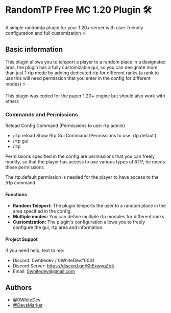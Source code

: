 
# RandomTP Free MC 1.20 Plugin 🛠️


A simple randomtp plugin for your 1.20+ server with user-friendly configuration and full customization 🔥

## Basic information

This plugin allows you to teleport a player to a random place in a designated area, the plugin has a fully customizable gui, so you can designate more than just 1 rtp mode by adding dedicated rtp for different ranks (a rank to use this will need permission that you enter in the config for different modes) ⚡

This plugin was coded for the paper 1.20+ engine but should also work with others

### Commands and Permissions

Reload Config Command (Permissions to use: rtp.admin)
- /rtp reload
Show Rtp Gui Command (Permissions to use: rtp.default)
- /rtp gui
- /rtp

Permissions specified in the config are permissions that you can freely modify, so that the player has access to use various types of RTP, he needs these permissions

The rtp.default permission is needed for the player to have access to the /rtp command

#### Functions

- **Random Teleport:** The plugin teleports the user to a random place in the area specified in the config.
- **Multiple modes:** You can define multiple rtp modules for different ranks
- **Customization:** The plugin's configuration allows you to freely configure the gui, rtp area and information.

#### Project Suppot
If you need help, text to me:
- Discord: 0whtiedev / 0WhiteDev#0001
- Discord Server: https://discord.gg/KhExwvqZb5
- Email: 0whitedev@gmail.com
## Authors

- [@0WhiteDev](https://github.com/0WhiteDev)
- [@DevsMarket](https://github.com/DEVS-MARKET)

